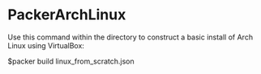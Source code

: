 # PackerArchLinux
Use this command within the directory to construct a basic install of Arch Linux using VirtualBox:

$packer build linux_from_scratch.json


